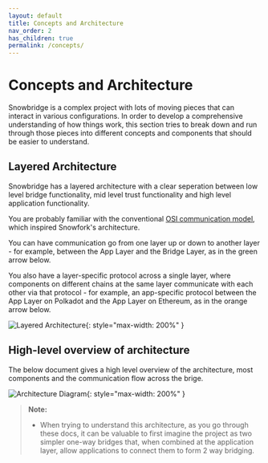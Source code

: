 ```yaml
---
layout: default
title: Concepts and Architecture
nav_order: 2
has_children: true
permalink: /concepts/
---
```


# Concepts and Architecture

Snowbridge is a complex project with lots of moving pieces that can interact in various configurations. In order to develop a comprehensive understanding of how things work, this section tries to break down and run through those pieces into different concepts and components that should be easier to understand.

## Layered Architecture

Snowbridge has a layered architecture with a clear seperation between low level bridge functionality, mid level trust functionality and high level application functionality.

You are probably familiar with the conventional [OSI communication model](https://en.wikipedia.org/wiki/OSI_model), which inspired Snowfork's architecture.

You can have communication go from one layer up or down to another layer - for example, between the App Layer and the Bridge Layer, as in the green arrow below.

You also have a layer-specific protocol across a single layer, where components on different chains at the same layer communicate with each other via that protocol - for example, an app-specific protocol between the App Layer on Polkadot and the App Layer on Ethereum, as in the orange arrow below.

![Layered Architecture](/images/layered-architecture.png){: style="max-width: 200%" }

## High-level overview of architecture

The below document gives a high level overview of the architecture, most components and the communication flow across the brige.

![Architecture Diagram](/images/architecture-diagram.png){: style="max-width: 200%" }

> **Note:**
>
> - When trying to understand this architecture, as you go through these docs, it can be valuable to first imagine the project as two simpler one-way bridges that, when combined at the application layer, allow applications to connect them to form 2 way bridging.
